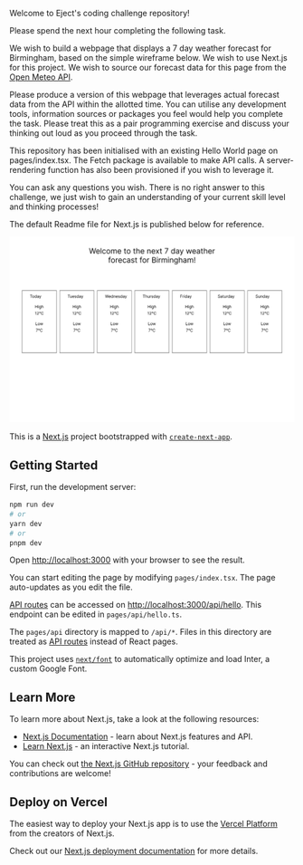 Welcome to Eject's coding challenge repository!

Please spend the next hour completing the following task.

We wish to build a webpage that displays a 7 day weather forecast for Birmingham, based on the simple wireframe below. We wish to use Next.js for this project. We wish to source our forecast data for this page from the [Open Meteo API](https://open-meteo.com/).

Please produce a version of this webpage that leverages actual forecast data from the API within the allotted time. You can utilise any development tools, information sources or packages you feel would help you complete the task. Please treat this as a pair programming exercise and discuss your thinking out loud as you proceed through the task.

This repository has been initialised with an existing Hello World page on pages/index.tsx. The Fetch package is available to make API calls. A server-rendering function has also been provisioned if you wish to leverage it.

You can ask any questions you wish. There is no right answer to this challenge, we just wish to gain an understanding of your current skill level and thinking processes!

The default Readme file for Next.js is published below for reference.

![Page Wireframe](wireframe.png)

This is a [Next.js](https://nextjs.org/) project bootstrapped with [`create-next-app`](https://github.com/vercel/next.js/tree/canary/packages/create-next-app).

## Getting Started

First, run the development server:

```bash
npm run dev
# or
yarn dev
# or
pnpm dev
```

Open [http://localhost:3000](http://localhost:3000) with your browser to see the result.

You can start editing the page by modifying `pages/index.tsx`. The page auto-updates as you edit the file.

[API routes](https://nextjs.org/docs/api-routes/introduction) can be accessed on [http://localhost:3000/api/hello](http://localhost:3000/api/hello). This endpoint can be edited in `pages/api/hello.ts`.

The `pages/api` directory is mapped to `/api/*`. Files in this directory are treated as [API routes](https://nextjs.org/docs/api-routes/introduction) instead of React pages.

This project uses [`next/font`](https://nextjs.org/docs/basic-features/font-optimization) to automatically optimize and load Inter, a custom Google Font.

## Learn More

To learn more about Next.js, take a look at the following resources:

- [Next.js Documentation](https://nextjs.org/docs) - learn about Next.js features and API.
- [Learn Next.js](https://nextjs.org/learn) - an interactive Next.js tutorial.

You can check out [the Next.js GitHub repository](https://github.com/vercel/next.js/) - your feedback and contributions are welcome!

## Deploy on Vercel

The easiest way to deploy your Next.js app is to use the [Vercel Platform](https://vercel.com/new?utm_medium=default-template&filter=next.js&utm_source=create-next-app&utm_campaign=create-next-app-readme) from the creators of Next.js.

Check out our [Next.js deployment documentation](https://nextjs.org/docs/deployment) for more details.
